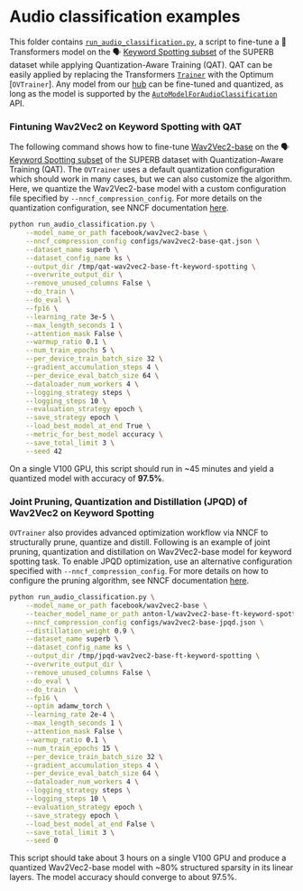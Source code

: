 <!---
Copyright 2021 The HuggingFace Team. All rights reserved.

Licensed under the Apache License, Version 2.0 (the "License");
you may not use this file except in compliance with the License.
You may obtain a copy of the License at

    http://www.apache.org/licenses/LICENSE-2.0

Unless required by applicable law or agreed to in writing, software
distributed under the License is distributed on an "AS IS" BASIS,
WITHOUT WARRANTIES OR CONDITIONS OF ANY KIND, either express or implied.
See the License for the specific language governing permissions and
limitations under the License.
-->

# Audio classification examples

This folder contains [`run_audio_classification.py`](https://github.com/huggingface/optimum/blob/main/examples/openvino/audio-classification/run_audio_classification.py), a script to fine-tune a 🤗 Transformers model on the 🗣️ [Keyword Spotting subset](https://huggingface.co/datasets/superb#ks) of the SUPERB dataset while applying Quantization-Aware Training (QAT). QAT can be easily applied by replacing the Transformers [`Trainer`](https://huggingface.co/docs/transformers/main/en/main_classes/trainer#trainer) with the Optimum [`OVTrainer`]. Any model from our [hub](https://huggingface.co/models) can be fine-tuned and quantized, as long as the model is supported by the [`AutoModelForAudioClassification`](https://huggingface.co/docs/transformers/main/en/model_doc/auto#transformers.AutoModelForAudioClassification) API.

### Fintuning Wav2Vec2 on Keyword Spotting with QAT

The following command shows how to fine-tune [Wav2Vec2-base](https://huggingface.co/facebook/wav2vec2-base) on the 🗣️ [Keyword Spotting subset](https://huggingface.co/datasets/superb#ks) of the SUPERB dataset with Quantization-Aware Training (QAT). The `OVTrainer` uses a default quantization configuration which should work in many cases, but we can also customize the algorithm. Here, we quantize the Wav2Vec2-base model with a custom configuration file specified by `--nncf_compression_config`. For more details on the quantization configuration, see NNCF documentation [here](https://github.com/openvinotoolkit/nncf/blob/develop/docs/compression_algorithms/Quantization.md).

```bash
python run_audio_classification.py \
    --model_name_or_path facebook/wav2vec2-base \
    --nncf_compression_config configs/wav2vec2-base-qat.json \
    --dataset_name superb \
    --dataset_config_name ks \
    --output_dir /tmp/qat-wav2vec2-base-ft-keyword-spotting \
    --overwrite_output_dir \
    --remove_unused_columns False \
    --do_train \
    --do_eval \
    --fp16 \
    --learning_rate 3e-5 \
    --max_length_seconds 1 \
    --attention_mask False \
    --warmup_ratio 0.1 \
    --num_train_epochs 5 \
    --per_device_train_batch_size 32 \
    --gradient_accumulation_steps 4 \
    --per_device_eval_batch_size 64 \
    --dataloader_num_workers 4 \
    --logging_strategy steps \
    --logging_steps 10 \
    --evaluation_strategy epoch \
    --save_strategy epoch \
    --load_best_model_at_end True \
    --metric_for_best_model accuracy \
    --save_total_limit 3 \
    --seed 42
```

On a single V100 GPU, this script should run in ~45 minutes and yield a quantized model with accuracy of **97.5%**.

### Joint Pruning, Quantization and Distillation (JPQD) of Wav2Vec2 on Keyword Spotting

`OVTrainer` also provides advanced optimization workflow via NNCF to structurally prune, quantize and distill. Following is an example of joint pruning, quantization and distillation on Wav2Vec2-base model for keyword spotting task. To enable JPQD optimization, use an alternative configuration specified with `--nncf_compression_config`. For more details on how to configure the pruning algorithm, see NNCF documentation [here](https://github.com/openvinotoolkit/nncf/blob/develop/nncf/experimental/torch/sparsity/movement/MovementSparsity.md).

```bash
python run_audio_classification.py \
    --model_name_or_path facebook/wav2vec2-base \
    --teacher_model_name_or_path anton-l/wav2vec2-base-ft-keyword-spotting \
    --nncf_compression_config configs/wav2vec2-base-jpqd.json \
    --distillation_weight 0.9 \
    --dataset_name superb \
    --dataset_config_name ks \
    --output_dir /tmp/jpqd-wav2vec2-base-ft-keyword-spotting \
    --overwrite_output_dir \
    --remove_unused_columns False \
    --do_eval \
    --do_train  \
    --fp16 \
    --optim adamw_torch \
    --learning_rate 2e-4 \
    --max_length_seconds 1 \
    --attention_mask False \
    --warmup_ratio 0.1 \
    --num_train_epochs 15 \
    --per_device_train_batch_size 32 \
    --gradient_accumulation_steps 4 \
    --per_device_eval_batch_size 64 \
    --dataloader_num_workers 4 \
    --logging_strategy steps \
    --logging_steps 10 \
    --evaluation_strategy epoch \
    --save_strategy epoch \
    --load_best_model_at_end False \
    --save_total_limit 3 \
    --seed 0
```

This script should take about 3 hours on a single V100 GPU and produce a quantized Wav2Vec2-base model with ~80% structured sparsity in its linear layers. The model accuracy should converge to about 97.5%.
